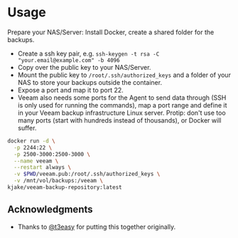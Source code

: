 # Usage
Prepare your NAS/Server: Install Docker, create a shared folder for the backups.

- Create a ssh key pair, e.g. `ssh-keygen -t rsa -C "your.email@example.com" -b 4096`
- Copy over the public key to your NAS/Server.
- Mount the public key to `/root/.ssh/authorized_keys` and a folder of your NAS to store your backups outside the container.
- Expose a port and map it to port 22.
- Veeam also needs some ports for the Agent to send data through (SSH is only used for running the commands), map a port range and define it in your Veeam backup infrastructure Linux server.  Protip: don't use too many ports (start with hundreds instead of thousands), or Docker will suffer.

```bash
docker run -d \
  -p 2244:22 \
  -p 2500-3000:2500-3000 \
  --name veeam \
  --restart always \
  -v $PWD/veeam.pub:/root/.ssh/authorized_keys \
  -v /mnt/vol/backups:/veeam \
kjake/veeam-backup-repository:latest
```

## Acknowledgments

- Thanks to [@t3easy](https://hub.docker.com/r/t3easy/veeam-backup-repository) for putting this together originally. 
